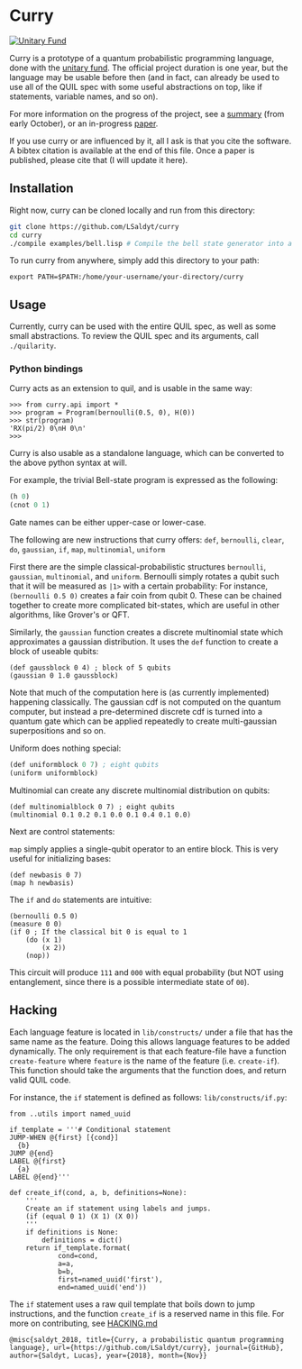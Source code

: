 # Curry 
[![Unitary Fund](https://img.shields.io/badge/Supported%20By-UNITARY%20FUND-brightgreen.svg?style=for-the-badge)](http://unitary.fund)  

Curry is a prototype of a quantum probabilistic programming language, done with the [unitary fund](https://unitary.fund).
The official project duration is one year, but the language may be usable before then (and in fact, can already be used to use all of the QUIL spec with some useful abstractions on top, like if statements, variable names, and so on).

For more information on the progress of the project, see a [summary](brainstorm.md) (from early October), or an in-progress [paper](paper/paper.pdf). 

If you use curry or are influenced by it, all I ask is that you cite the software. A bibtex citation is available at the end of this file.
Once a paper is published, please cite that (I will update it here).

## Installation

Right now, curry can be cloned locally and run from this directory:

```bash
git clone https://github.com/LSaldyt/curry
cd curry
./compile examples/bell.lisp # Compile the bell state generator into a circuit
```

To run curry from anywhere, simply add this directory to your path:
```
export PATH=$PATH:/home/your-username/your-directory/curry
```

## Usage

Currently, curry can be used with the entire QUIL spec, as well as some small abstractions.
To review the QUIL spec and its arguments, call `./quilarity`.

### Python bindings

Curry acts as an extension to quil, and is usable in the same way:

```
>>> from curry.api import *
>>> program = Program(bernoulli(0.5, 0), H(0))
>>> str(program)
'RX(pi/2) 0\nH 0\n'
>>>
```

Curry is also usable as a standalone language, which can be converted to the above python syntax at will.  

For example, the trivial Bell-state program is expressed as the following:
```lisp
(h 0)
(cnot 0 1)
```

Gate names can be either upper-case or lower-case.

The following are new instructions that curry offers:
`def`, `bernoulli`, `clear`, `do`, `gaussian`, `if`, `map`, `multinomial`, `uniform`

First there are the simple classical-probabilistic structures `bernoulli`, `gaussian`, `multinomial`, and `uniform`.
Bernoulli simply rotates a qubit such that it will be measured as `|1>` with a certain probability:
For instance, `(bernoulli 0.5 0)` creates a fair coin from qubit 0. 
These can be chained together to create more complicated bit-states, which are useful in other algorithms, like Grover's or QFT.

Similarly, the `gaussian` function creates a discrete multinomial state which approximates a gaussian distribution.
It uses the `def` function to create a block of useable qubits:
```
(def gaussblock 0 4) ; block of 5 qubits
(gaussian 0 1.0 gaussblock)
```
Note that much of the computation here is (as currently implemented) happening classically. 
The gaussian cdf is not computed on the quantum computer, but instead a pre-determined discrete cdf is turned into a quantum gate which can be applied repeatedly to create multi-gaussian superpositions and so on.

Uniform does nothing special:
```lisp
(def uniformblock 0 7) ; eight qubits
(uniform uniformblock)
```

Multinomial can create any discrete multinomial distribution on qubits:
```
(def multinomialblock 0 7) ; eight qubits
(multinomial 0.1 0.2 0.1 0.0 0.1 0.4 0.1 0.0)
```

Next are control statements:

`map` simply applies a single-qubit operator to an entire block. This is very useful for initializing bases:

```
(def newbasis 0 7)
(map h newbasis)
```

The `if` and `do` statements are intuitive:
```
(bernoulli 0.5 0)
(measure 0 0)
(if 0 ; If the classical bit 0 is equal to 1
    (do (x 1)
        (x 2))
    (nop))
```
This circuit will produce `111` and `000` with equal probability (but NOT using entanglement, since there is a possible intermediate state of `00`).

## Hacking

Each language feature is located in `lib/constructs/` under a file that has the same name as the feature.
Doing this allows language features to be added dynamically.
The only requirement is that each feature-file have a function `create-feature` where `feature` is the name of the feature (i.e. `create-if`).
This function should take the arguments that the function does, and return valid QUIL code.  

For instance, the `if` statement is defined as follows:
`lib/constructs/if.py`:
```python3
from ..utils import named_uuid

if_template = '''# Conditional statement
JUMP-WHEN @{first} [{cond}]
  {b}
JUMP @{end}
LABEL @{first}
  {a}
LABEL @{end}'''

def create_if(cond, a, b, definitions=None):
    '''
    Create an if statement using labels and jumps.
    (if (equal 0 1) (X 1) (X 0))
    '''
    if definitions is None:
        definitions = dict()
    return if_template.format(
            cond=cond,
            a=a,
            b=b,
            first=named_uuid('first'),
            end=named_uuid('end'))
```

The `if` statement uses a raw quil template that boils down to jump instructions, and the function `create_if` is a reserved name in this file.
For more on contributing, see [HACKING.md](HACKING.md)

```
@misc{saldyt_2018, title={Curry, a probabilistic quantum programming language}, url={https://github.com/LSaldyt/curry}, journal={GitHub}, author={Saldyt, Lucas}, year={2018}, month={Nov}}
```
